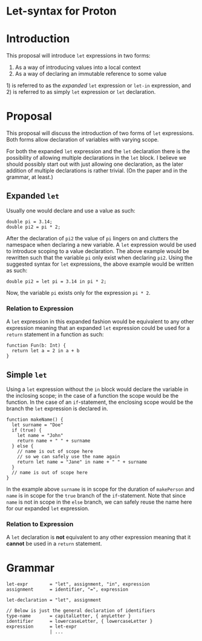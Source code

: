# Let-syntax for Proton

Introduction
============

This proposal will introduce `let` expressions in two forms:

1. As a way of introducing values into a local context
2. As a way of declaring an immutable reference to some value

1\) is referred to as the _expanded_ `let` expression or `let-in` expression,
and 2) is referred to as simply `let` expression or `let` declaration.

Proposal
========

This proposal will discuss the introduction of two forms of `let` expressions.
Both forms allow declaration of variables with varying scope.

For both the expanded `let` expression and the `let` declaration there is
the possibility of allowing multiple declarations in the `let` block.
I believe we should possibly start out with just allowing one declaration,
as the later addition of multiple declarations is rather trivial.
(On the paper and in the grammar, at least.)

Expanded `let`
--------------

Usually one would declare and use a value as such:

    double pi = 3.14;
    double pi2 = pi * 2;

After the declaration of `pi2` the value of `pi` lingers on and clutters
the namespace when declaring a new variable.
A `let` expression would be used to introduce scoping to a value declaration.
The above example would be rewritten such that the variable `pi` only
exist when declaring `pi2`.
Using the suggested syntax for `let` expressions, the above example
would be written as such:

    double pi2 = let pi = 3.14 in pi * 2;

Now, the variable `pi` exists only for the expression `pi * 2`.

### Relation to Expression
A `let` expression in this expanded fashion would be equivalent to any
other expression meaning that an expanded `let` expression could be used
for a `return` statement in a function as such:

    function Fun(b: Int) {
      return let a = 2 in a + b
    }

Simple `let`
------------

Using a `let` expression without the `in` block would declare the variable
in the inclosing scope; in the case of a function the scope would be the
function. In the case of an `if`-statement, the enclosing scope would be
the branch the `let` expression is declared in.

    function makeName() {
      let surname = "Doe"
      if (true) {
        let name = "John"
        return name + " " + surname
      } else {
        // name is out of scope here
        // so we can safely use the name again
        return let name = "Jane" in name + " " + surname
      }
      // name is out of scope here
    }

In the example above `surname` is in scope for the duration of `makePerson`
and `name` is in scope for the `true` branch of the `if`-statement.
Note that since `name` is not in scope in the `else` branch, we can safely
reuse the name here for our expanded `let` expression.

### Relation to Expression

A `let` declaration is **not** equivalent to any other expression meaning
that it **cannot** be used in a `return` statement.

Grammar
=======

~~~
let-expr        = "let", assignment, "in", expression
assignment      = identifier, "=", expression

let-declaration = "let", assignment

// Below is just the general declaration of identifiers
type-name       = capitalLetter, { anyLetter }
identifier      = lowercaseLetter, { lowercaseLetter }
expression      = let-expr
                | ...
~~~
